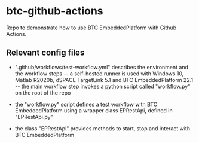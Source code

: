 # btc-github-actions
Repo to demonstrate how to use BTC EmbeddedPlatform with Github Actions.

## Relevant config files
- ".github/workflows/test-workflow.yml" describes the environment and the workflow steps
-- a self-hosted runner is used with Windows 10, Matlab R2020b, dSPACE TargetLink 5.1 and BTC EmbeddedPlatform 22.1
-- the main workflow step invokes a python script called "workflow.py" on the root of the repo

- the "workflow.py" script defines a test workflow with BTC EmbeddedPlatform using a wrapper class EPRestApi, defined in "EPRestApi.py"
- the class "EPRestApi" provides methods to start, stop and interact with BTC EmbeddedPlatform
